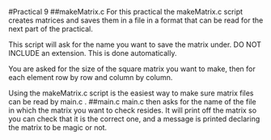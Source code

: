 #Practical 9
##makeMatrix.c
For this practical the makeMatrix.c script creates matrices and saves them in a file in a format that can be read for the next part of the practical.

This script will ask for the name you want to save the matrix under. DO NOT INCLUDE an extension. This is done automatically.

You are asked for the size of the square matrix you want to make, then for each element row by row and column by column. 

Using the makeMatrix.c script is the easiest way to make sure matrix files can be read by main.c .
##main.c
main.c then asks for the name of the file in which the matrix you want to check resides. It will print off the matrix so you can check that it is the correct one, and a message is printed declaring the matrix to be magic or not.
